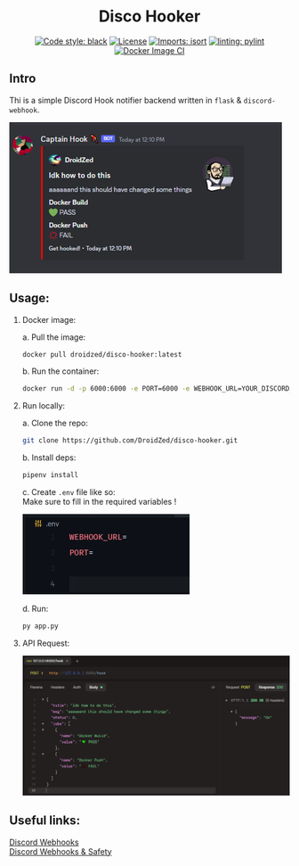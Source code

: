 <div align="center">
<h1>Disco Hooker</h1>

[![Code style: black](https://img.shields.io/badge/code%20style-black-000000.svg)](https://github.com/psf/black)
[![License](https://img.shields.io/github/license/mashape/apistatus.svg)](https://pypi.org/project/leafengine/)
[![Imports: isort](https://img.shields.io/badge/%20imports-isort-%231674b1?style=flat&labelColor=ef8336)](https://pycqa.github.io/isort/)
[![linting: pylint](https://img.shields.io/badge/linting-pylint-yellowgreen)](https://github.com/pylint-dev/pylint)
[![Docker Image CI](https://github.com/DroidZed/disco-hooker/actions/workflows/docker-image.yml/badge.svg)](https://github.com/DroidZed/disco-hooker/actions/workflows/docker-image.yml)

</div>

<div>

## Intro

Thi is a simple Discord Hook notifier backend written in `flask` & `discord-webhook`.

![Example](/images/example.png)

## Usage:

1. Docker image:

   a. Pull the image:

   ```sh
   docker pull droidzed/disco-hooker:latest
   ```

   b. Run the container:

   ```sh
   docker run -d -p 6000:6000 -e PORT=6000 -e WEBHOOK_URL=YOUR_DISCORD_WEBHOOK_URL droidzed/disco-hooker:latest
   ```

2. Run locally:

   a. Clone the repo:

   ```sh
   git clone https://github.com/DroidZed/disco-hooker.git
   ```

   b. Install deps:

   ```sh
   pipenv install
   ```

   c. Create `.env` file like so:
   <br>Make sure to fill in the required variables !

   ![env](./images/env.png)

   d. Run:

   ```sh
   py app.py
   ```

3. API Request:

   ![API Request](/images/request.png)

</div>

## Useful links:

[Discord Webhooks](https://support.discord.com/hc/en-us/articles/228383668-Intro-to-Webhooks)
<br>[Discord Webhooks & Safety](https://discord.com/safety/using-webhooks-and-embeds)
